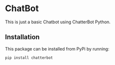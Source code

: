 # ChatBot
This is just a basic Chatbot using ChatterBot Python.

## Installation
This package can be installed from PyPi by running:

```
pip install chatterbot
```

